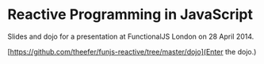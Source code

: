 # Reactive Programming in JavaScript

Slides and dojo for a presentation at FunctionalJS London on 28 April
2014.

[https://github.com/theefer/funjs-reactive/tree/master/dojo](Enter the dojo.)
